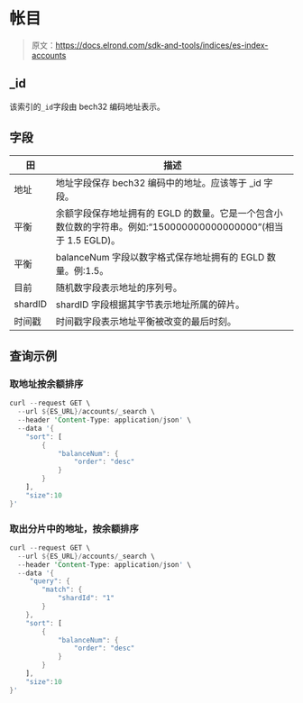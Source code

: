 # 帐目

> 原文：<https://docs.elrond.com/sdk-and-tools/indices/es-index-accounts>

 ## _id

该索引的`_id`字段由 bech32 编码地址表示。

## 字段

| 田 | 描述 |
| --- | --- |
| 地址 | 地址字段保存 bech32 编码中的地址。应该等于 _id 字段。 |
| 平衡 | 余额字段保存地址拥有的 EGLD 的数量。它是一个包含小数位数的字符串。例如:“150000000000000000”(相当于 1.5 EGLD)。 |
| 平衡 | balanceNum 字段以数字格式保存地址拥有的 EGLD 数量。例:1.5。 |
| 目前 | 随机数字段表示地址的序列号。 |
| shardID | shardID 字段根据其字节表示地址所属的碎片。 |
| 时间戳 | 时间戳字段表示地址平衡被改变的最后时刻。 |

## 查询示例

### 取地址按余额排序

```rust
curl --request GET \
  --url ${ES_URL}/accounts/_search \
  --header 'Content-Type: application/json' \
  --data '{
    "sort": [
        {
            "balanceNum": {
                "order": "desc"
            }
        }
    ],
    "size":10
}' 
```

### 取出分片中的地址，按余额排序

```rust
curl --request GET \
  --url ${ES_URL}/accounts/_search \
  --header 'Content-Type: application/json' \
  --data '{
     "query": {
        "match": {
            "shardId": "1"
        }
    },
    "sort": [
        {
            "balanceNum": {
                "order": "desc"
            }
        }
    ],
    "size":10
}' 
```